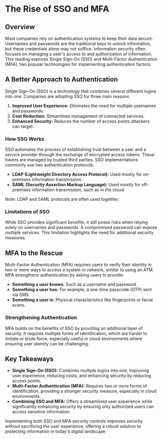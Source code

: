 # The Rise of SSO and MFA

## Overview
Most companies rely on authentication systems to keep their data secure. Usernames and passwords are the traditional keys to unlock information, but these credentials alone may not suffice. Information security often focuses on managing a user's access to and authorization of information. This reading explores Single Sign-On (SSO) and Multi-Factor Authentication (MFA), two popular technologies for implementing authentication factors.

## A Better Approach to Authentication
Single Sign-On (SSO) is a technology that combines several different logins into one. Companies are adopting SSO for three main reasons:
1. **Improved User Experience:** Eliminates the need for multiple usernames and passwords.
2. **Cost Reduction:** Streamlines management of connected services.
3. **Enhanced Security:** Reduces the number of access points attackers can target.

### How SSO Works
SSO automates the process of establishing trust between a user and a service provider through the exchange of encrypted access tokens. These tokens are managed by trusted third parties. SSO implementations commonly use two authentication protocols:
- **LDAP (Lightweight Directory Access Protocol):** Used mostly for on-premises information transmission.
- **SAML (Security Assertion Markup Language):** Used mostly for off-premises information transmission, such as in the cloud.

Note: LDAP and SAML protocols are often used together.

### Limitations of SSO
While SSO provides significant benefits, it still poses risks when relying solely on usernames and passwords. A compromised password can expose multiple services. This limitation highlights the need for additional security measures.

## MFA to the Rescue
Multi-Factor Authentication (MFA) requires users to verify their identity in two or more ways to access a system or network, similar to using an ATM. MFA strengthens authentication by asking users to provide:
- **Something a user knows:** Such as a username and password.
- **Something a user has:** For example, a one-time passcode (OTP) sent via SMS.
- **Something a user is:** Physical characteristics like fingerprints or facial scans.

### Strengthening Authentication
MFA builds on the benefits of SSO by providing an additional layer of security. It requires multiple forms of identification, which are harder to imitate or brute force, especially useful in cloud environments where ensuring user identity can be challenging.

## Key Takeaways
- **Single Sign-On (SSO):** Combines multiple logins into one, improving user experience, reducing costs, and enhancing security by reducing access points.
- **Multi-Factor Authentication (MFA):** Requires two or more forms of identification, providing a stronger security measure, especially in cloud environments.
- **Combining SSO and MFA:** Offers a streamlined user experience while significantly enhancing security by ensuring only authorized users can access sensitive information.

Implementing both SSO and MFA security controls improves security without sacrificing the user experience, offering a robust solution to protecting information in today's digital landscape.
